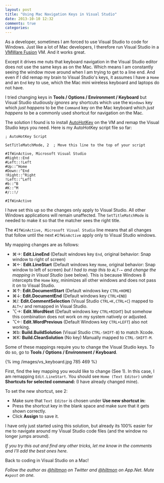 ```yaml
---
layout: post
title: "Using Mac Navigation Keys in Visual Studio"
date: 2013-10-10 12:32
comments: true
categories: 
---
```


As a developer, sometimes I am forced to use Visual Studio to code for Windows. Just like a lot of Mac developers, I therefore run Visual Studio in a [VMWare Fusion](http://www.vmware.com/products/fusion/) VM. And it works great.

Except it drives me nuts that keyboard navigation in the Visual Studio editor does not use the same keys as on the Mac. Which means I am constantly seeing the window move around when I am trying to get to a line end. And even if I did remap my brain to Visual Studio's keys, it assumes I have a `Home` and an `End` key to use, which the Mac mini wireless keyboard and laptops do not have.

I tried changing keys in **Tools / Options / Environment / Keyboard** but Visual Studio studiously *ignores* any shortcuts which use the `Windows` key which *just happens* to be the `Command` key on the Mac keyboard which *just happens* to be a commonly used shortcut for navigation on the Mac.

The solution I found is to install [AutoHotKey](http://www.autohotkey.com) on the VM and remap the Visual Studio keys you need. Here is my AutoHotKey script file so far:

	; AutoHotKey Script

	SetTitleMatchMode, 2  ; Move this line to the top of your script

	#IfWinActive, Microsoft Visual Studio
	#Right::End
	#Left::!Left
	#Up::^Home
	#Down::^End
	!Right::^Right
	!Left::^Left
    #b::^B
    #K::^M
	#/::!/

	#IfWinActive

I have set this up so the changes only apply to Visual Studio. All other Windows applications will remain unaffected. The `SetTitleMatchMode` is needed to make it so that the matcher sees the right title.

The `#IfWinActive, Microsoft Visual Studio` line means that all changes that follow until the next `#IfWinActive` apply only to Visual Studio windows.

My mapping changes are as follows:

* ⌘→: **Edit.LineEnd** (Default windows key `End`, original behavior: Snap window to right of screen)
* ⌘←: **Edit.LineStart** (Default windows key `Home`, original behavior: Snap window to left of screen) *but I had to map this to `ALT-←` and change the mapping in Visual Studio* (see below). This is because Windows 8 intercepts the `Home` key, minimizes all other windows and does not pass it on to Visual Studio.
* ⌘↑: **Edit.DocumentStart** (Default windows key `CTRL+HOME`)
* ⌘↓: **Edit.DocumentEnd** (Default windows key `CTRL+END`)
* ⌘/: **Edit.CommentSelection** (Visual Studio `CTRL+K,CTRL+C`) mapped to `ALT+/` and remapped in Visual Studio.
* ⌥→: **Edit.WordNext** (Default windows key `CTRL+RIGHT`) but somehow this combination does not work on my system natively or adjusted.
* ⌥←: **Edit.WordPrevious** (Default Windows key `CTRL+LEFT`) also not working.
* ⌘b: **Build.BuildSolution** (Visual Studio `CTRL-SHIFT-B`) to match Xcode.
* ⌘K: **Build.CleanSolution** (No key) Manually mapped to `CTRL-SHIFT-M`.

Some of these mappings require you to change the Visual Studio keys. To do so, go to **Tools / Options / Environment / Keyboard**.

{% img /images/vs_keyboard.jpg 785 469 %}

First, find the key mapping you would like to change (See 1). In this case, I am remapping `Edit.LineStart`. You should see `Home (Text Editor)` under **Shortcuts for selected command:** (I have already changed mine).

To set the new shortcut, see 2:

- Make sure that `Text Editor` is chosen under **Use new shortcut in:**
- Press the shortcut key in the blank space and make sure that it gets shown correctly.
- Click **Assign** to save it.


I have only just started using this solution, but already its 100% easier for me to navigate around my Visual Studio code files (and the window no longer jumps around).

*If you try this out and find any other tricks, let me know in the comments and I'll add the best ones here.*

Back to coding in Visual Studio on a Mac!

*Follow the author as [@hiltmon](http://twitter.com/hiltmon) on Twitter and [@hiltmon](http://alpha.app.net/hiltmon) on App.Net. Mute `#xpost` on one.*
